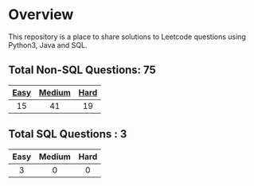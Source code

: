 # Overview

This repository is a place to share solutions to Leetcode questions using Python3, Java and SQL.


## Total Non-SQL Questions: 75

| [Easy](https://github.com/ezryn-zaharoff/leetcode-solutions/tree/master/01-easy) | [Medium](https://github.com/ezryn-zaharoff/leetcode-solutions/tree/master/02-medium) | [Hard](https://github.com/ezryn-zaharoff/leetcode-solutions/tree/master/03-hard) |
|:----:|:------:|:----:|
|  15  |   41   |  19  |


## Total SQL Questions : 3

| Easy | Medium | Hard |
|:----:|:------:|:----:|
|   3  |    0   |   0  |
